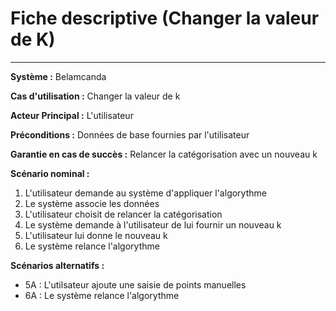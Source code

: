 # Fiche descriptive (Changer la valeur de K)
---

**Système :** Belamcanda

**Cas d'utilisation :** Changer la valeur de k 

**Acteur Principal :** L'utilisateur 

**Préconditions :** Données de base fournies par l'utilisateur


**Garantie en cas de succès :** Relancer la catégorisation avec un nouveau k

**Scénario nominal :** 
1. L'utilisateur demande au système d'appliquer l'algorythme
2. Le système associe les données 
3. L'utilisateur choisit de relancer la catégorisation
4. Le système demande à l'utilisateur de lui fournir un nouveau k
5. L'utilisateur lui donne le nouveau k
6. Le système relance l'algorythme

**Scénarios alternatifs :** 
- 5A : L'utilsateur ajoute une saisie de points manuelles
- 6A : Le système relance l'algorythme

